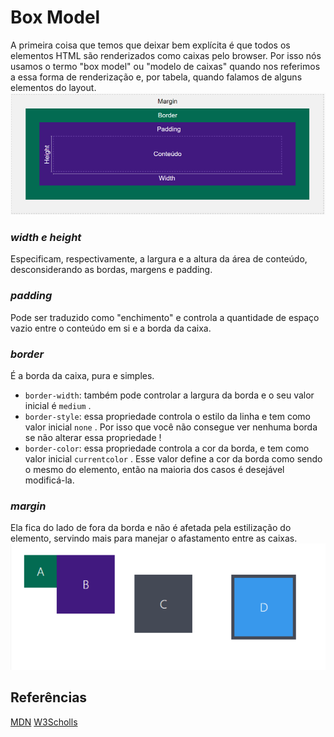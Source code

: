 # Box Model
A primeira coisa que temos que deixar bem explícita é que todos os elementos HTML são renderizados como caixas pelo browser. Por isso nós usamos o termo "box model" ou "modelo de caixas" quando nos referimos a essa forma de renderização e, por tabela, quando falamos de alguns elementos do layout.
<img src="./../../img/box-model.png">

### *width e height*
Especificam, respectivamente, a largura e a altura da área de conteúdo, desconsiderando as bordas, margens e padding.

### _padding_
Pode ser traduzido como "enchimento" e controla a quantidade de espaço vazio entre o conteúdo em si e a borda da caixa.

### _border_
É a borda da caixa, pura e simples. 
- `border-width`: também pode controlar a largura da borda e o seu valor inicial é `medium` .
- `border-style`: essa propriedade controla o estilo da linha e tem como valor inicial `none` . Por isso que você não consegue ver nenhuma borda se não alterar essa propriedade !
- `border-color`: essa propriedade controla a cor da borda, e tem como valor inicial `currentcolor` . Esse valor define a cor da borda como sendo o mesmo do elemento, então na maioria dos casos é desejável modificá-la.

### *margin*
Ela fica do lado de fora da borda e não é afetada pela estilização do elemento, servindo mais para manejar o afastamento entre as caixas.
<img src="./../../img/ex-box.png">



## Referências
[MDN](https://developer.mozilla.org/pt-BR/docs/Learn/CSS/Building_blocks/The_box_model)
[W3Scholls](https://www.w3schools.com/css/css_boxmodel.asp)